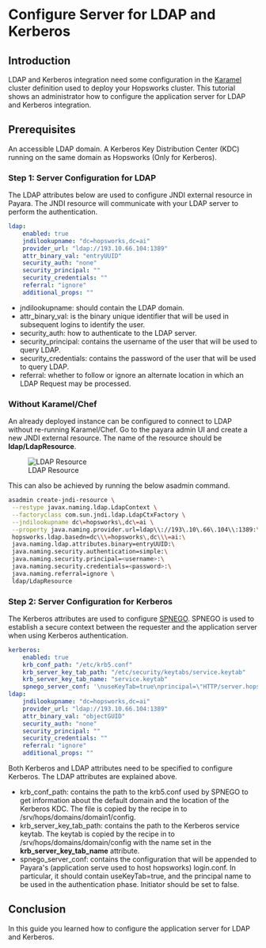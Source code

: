 # Configure Server for LDAP and Kerberos

## Introduction
LDAP and Kerberos integration need some configuration in the [Karamel](https://github.com/logicalclocks/karamel-chef) 
cluster definition used to deploy your Hopsworks cluster. This tutorial shows an administrator how to configure the application
server for LDAP and Kerberos integration.

## Prerequisites
An accessible LDAP domain. 
A Kerberos Key Distribution Center (KDC) running on the same domain as Hopsworks (Only for Kerberos).

### Step 1: Server Configuration for LDAP

The LDAP attributes below are used to configure JNDI external resource in Payara. The JNDI resource will communicate 
with your LDAP server to perform the authentication.

```yaml
ldap:
    enabled: true
    jndilookupname: "dc=hopsworks,dc=ai"
    provider_url: "ldap://193.10.66.104:1389"
    attr_binary_val: "entryUUID"
    security_auth: "none"
    security_principal: ""
    security_credentials: ""
    referral: "ignore"
    additional_props: ""
```

- jndilookupname: should contain the LDAP domain.
- attr_binary_val: is the binary unique identifier that will be used in subsequent logins to identify the user.
- security_auth: how to authenticate to the LDAP server.
- security_principal: contains the username of the user that will be used to query LDAP.
- security_credentials: contains the password of the user that will be used to query LDAP.
- referral: whether to follow or ignore an alternate location in which an LDAP Request may be processed.

### Without Karamel/Chef
An already deployed instance can be configured to connect to LDAP without re-running Karamel/Chef. 
Go to the payara admin UI and create a new JNDI external resource. The name of the resource should be __ldap/LdapResource__. 

<figure>
  <img src="../../../assets/images/admin/ldap/ldap-resource.png" alt="LDAP Resource" />
  <figcaption>LDAP Resource</figcaption>
</figure>

This can also be achieved by running the below asadmin command.

```bash
asadmin create-jndi-resource \
 --restype javax.naming.ldap.LdapContext \
 --factoryclass com.sun.jndi.ldap.LdapCtxFactory \
 --jndilookupname dc\=hopsworks\,dc\=ai \
 --property java.naming.provider.url=ldap\\://193\.10\.66\.104\\:1389:\
 hopsworks.ldap.basedn=dc\\\=hopsworks\,dc\\\=ai:\
 java.naming.ldap.attributes.binary=entryUUID:\
 java.naming.security.authentication=simple:\
 java.naming.security.principal=<username>:\
 java.naming.security.credentials=<password>:\
 java.naming.referral=ignore \
 ldap/LdapResource
```

### Step 2: Server Configuration for Kerberos

The Kerberos attributes are used to configure [SPNEGO](http://spnego.sourceforge.net/).
SPNEGO is used to establish a secure context between the requester and the application server when using Kerberos 
authentication.  

```yaml
kerberos:
    enabled: true
    krb_conf_path: "/etc/krb5.conf"
    krb_server_key_tab_path: "/etc/security/keytabs/service.keytab"
    krb_server_key_tab_name: "service.keytab"
    spnego_server_conf: '\nuseKeyTab=true\nprincipal=\"HTTP/server.hopsworks.ai@HOPSWORKS.AI\"\nstoreKey=true\nisInitiator=false'
ldap:
    jndilookupname: "dc=hopsworks,dc=ai"
    provider_url: "ldap://193.10.66.104:1389"
    attr_binary_val: "objectGUID"
    security_auth: "none"
    security_principal: ""
    security_credentials: ""
    referral: "ignore"
    additional_props: ""
```

Both Kerberos and LDAP attributes need to be specified to configure Kerberos. The LDAP attributes are explained above.

- krb_conf_path: contains the path to the krb5.conf used by SPNEGO to get information about the default domain and the 
  location of the Kerberos KDC. The file is copied by the recipe in to /srv/hops/domains/domain1/config.
- krb_server_key_tab_path: contains the path to the Kerberos service keytab. The keytab is copied by the recipe in to
  /srv/hops/domains/domain/config with the name set in the **krb_server_key_tab_name** attribute.
- spnego_server_conf: contains the configuration that will be appended to Payara's (application serve used to host hopsworks) 
  login.conf. In particular, it should contain useKeyTab=true, and the principal name to be used in the authentication phase. 
  Initiator should be set to false.

## Conclusion
In this guide you learned how to configure the application server for LDAP and Kerberos.